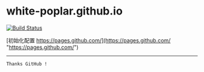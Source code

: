 white-poplar.github.io
======================

[![Build Status](https://travis-ci.org/white-poplar/white-poplar.github.io.svg?branch=master)](https://travis-ci.org/white-poplar/white-poplar.github.io)

[初始化配置 https://pages.github.com/](https://pages.github.com/ "https://pages.github.com/")  

---
	Thanks GitHub !  